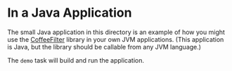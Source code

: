 # In a Java Application

The small Java application in this directory is an example of how you
might use the [CoffeeFilter](https://coffeefilter.nineml.org/) library
in your own JVM applications. (This application is Java, but the
library should be callable from any JVM language.)

The `demo` task will build and run the application.

